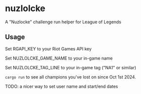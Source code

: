 # nuzlolcke
A "Nuzlocke" challenge run helper for League of Legends

## Usage

Set RGAPI_KEY to your Riot Games API key

Set NUZLOLCKE_GAME_NAME to your in-game name

Set NUZLOLCKE_TAG_LINE to your in-game tag ("NA1" or similar)

`cargo run` to see all champions you've lost on since Oct 1st 2024.

TODO: a nicer way to set user name and start/end dates
